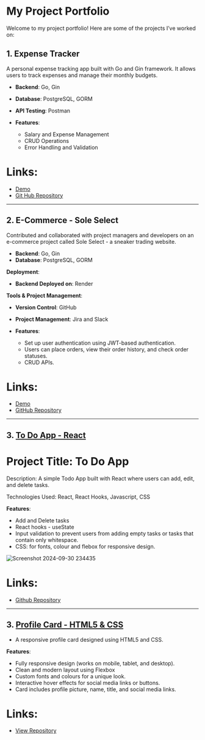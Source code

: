 # My Project Portfolio

Welcome to my project portfolio! Here are some of the projects I’ve worked on:

## 1. Expense Tracker
A personal expense tracking app built with Go and Gin framework. It allows users to track expenses and manage their monthly budgets.

- **Backend**: Go, Gin
- **Database**: PostgreSQL, GORM
- **API Testing**: Postman
    
- **Features**:
    - Salary and Expense Management
    - CRUD Operations
    - Error Handling and Validation


# Links: 
- [Demo](https://drive.google.com/file/d/1hWUrDZC_jcpqRa5A08EuZS134KdjixD9/view?usp=drive_link)
- [Git Hub Repository](https://github.com/Zmohamed6991/Expense-Tracker)

---

## 2. E-Commerce - Sole Select 
Contributed and collaborated with project managers and developers on an e-commerce project called Sole Select - a sneaker trading website.

- **Backend**: Go, Gin
- **Database**: PostgreSQL, GORM

**Deployment**:
- **Backend Deployed on**: Render

**Tools & Project Management**:
- **Version Control**: GitHub
- **Project Management**: Jira and Slack

  
- **Features**:
  - Set up user authentication using JWT-based authentication.
  - Users can place orders, view their order history, and check order statuses.
  - CRUD APIs.

    
# Links:
- [Demo](https://drive.google.com/file/d/1M7r4jnwu7ECWie0UOMW3EQeeblQbXheF/view?usp=drive_link)
- [GitHub Repository](https://github.com/Zmohamed6991/e-commerce-3)


---

## 3. [To Do App - React](https://github.com/your-username/project-3)

# Project Title: To Do App

Description: A simple Todo App built with React where users can add, edit, and delete tasks. 

Technologies Used: React, React Hooks, Javascript, CSS

**Features**:
- Add and Delete tasks
- React hooks - useState
- Input validation to prevent users from adding empty tasks or tasks that contain only whitespace.
- CSS: for fonts, colour and flebox for responsive design.


![Screenshot 2024-09-30 234435](https://github.com/user-attachments/assets/9db6382a-6e42-4600-b8bf-ba3253a2fbb8)

# Links:

- [Github Repository](https://github.com/Zmohamed6991/simple-to-do-app)

---

## 3. [Profile Card - HTML5 & CSS]([https://github.com/your-username/project-3](https://github.com/Zmohamed6991/profile_card))
- A responsive profile card designed using HTML5 and CSS.
  
**Features**:
- Fully responsive design (works on mobile, tablet, and desktop).
- Clean and modern layout using Flexbox
- Custom fonts and colours for a unique look.
- Interactive hover effects for social media links or buttons.
- Card includes profile picture, name, title, and social media links.

# Links:

- [View Repository](https://github.com/Zmohamed6991/profile_card)
